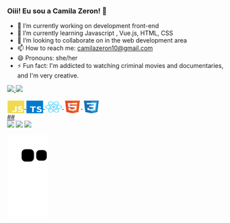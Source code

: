 ### Oiii! Eu sou a Camila Zeron! 👋


- 🔭 I’m currently working on development front-end
- 🌱 I’m currently learning  Javascript , Vue.js, HTML, CSS
- 👯 I’m looking to collaborate on in the web development area
- 📫 How to reach me: camilazeron10@gmail.com
- 😄 Pronouns: she/her
- ⚡ Fun fact: I'm addicted to watching criminal movies and documentaries, and I'm very creative.

<div>
  <a href="https://github.com/camilazeron">
  <img height="180em" src="https://github-readme-stats.vercel.app/api?username=camilazeron&show_icons=true&theme=dracula&include_all_commits=true&count_private=true"/>
  <img height="180em" src="https://github-readme-stats.vercel.app/api/top-langs/?username=camilazeron&layout=compact&langs_count=7&theme=dracula"/>
</div>
  
<div style="display: inline_block"><br>
  <img align="center" alt="Rafa-Js" height="30" width="40" src="https://raw.githubusercontent.com/devicons/devicon/master/icons/javascript/javascript-plain.svg">
  <img align="center" alt="Rafa-Ts" height="30" width="40" src="https://raw.githubusercontent.com/devicons/devicon/master/icons/typescript/typescript-plain.svg">
  <img align="center" alt="Rafa-React" height="30" width="40" src="https://raw.githubusercontent.com/devicons/devicon/master/icons/react/react-original.svg">
  <img align="center" alt="Rafa-HTML" height="30" width="40" src="https://raw.githubusercontent.com/devicons/devicon/master/icons/html5/html5-original.svg">
  <img align="center" alt="Rafa-CSS" height="30" width="40" src="https://raw.githubusercontent.com/devicons/devicon/master/icons/css3/css3-original.svg">
</div>
  ##
  <div>  
  <a href="https://instagram.com/camilazeron" target="_blank"><img src="https://img.shields.io/badge/-Instagram-%23E4405F?style=for-the-badge&logo=instagram&logoColor=white" target="_blank"></a> 
  <a href = "camilazeron10@gmail.com"><img src="https://img.shields.io/badge/-Gmail-%23333?style=for-the-badge&logo=gmail&logoColor=white" target="white"></a>
  <a href="https://www.linkedin.com/in/camila-zeron-11714619b/" target="_blank"><img src="https://img.shields.io/badge/-LinkedIn-%230077B5?style=for-the-badge&logo=linkedin&logoColor=white" target="_blank"></a> 
  </div>
  
   ![Snake animation](https://github.com/camilazeron/camilazeron/blob/output/github-contribution-grid-snake.svg)
